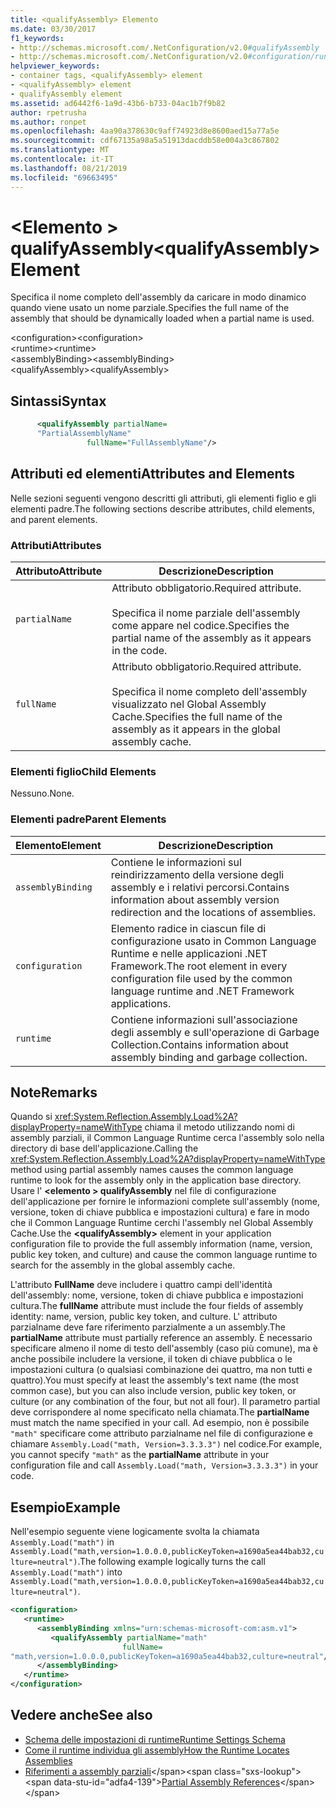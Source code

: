 ```yaml
---
title: <qualifyAssembly> Elemento
ms.date: 03/30/2017
f1_keywords:
- http://schemas.microsoft.com/.NetConfiguration/v2.0#qualifyAssembly
- http://schemas.microsoft.com/.NetConfiguration/v2.0#configuration/runtime/assemblyBinding/qualifyAssembly
helpviewer_keywords:
- container tags, <qualifyAssembly> element
- <qualifyAssembly> element
- qualifyAssembly element
ms.assetid: ad6442f6-1a9d-43b6-b733-04ac1b7f9b82
author: rpetrusha
ms.author: ronpet
ms.openlocfilehash: 4aa90a378630c9aff74923d8e8600aed15a77a5e
ms.sourcegitcommit: cdf67135a98a5a51913dacddb58e004a3c867802
ms.translationtype: MT
ms.contentlocale: it-IT
ms.lasthandoff: 08/21/2019
ms.locfileid: "69663495"
---
```

# <a name="qualifyassembly-element"></a><span data-ttu-id="adfa4-102">\<Elemento > qualifyAssembly</span><span class="sxs-lookup"><span data-stu-id="adfa4-102">\<qualifyAssembly> Element</span></span>
<span data-ttu-id="adfa4-103">Specifica il nome completo dell'assembly da caricare in modo dinamico quando viene usato un nome parziale.</span><span class="sxs-lookup"><span data-stu-id="adfa4-103">Specifies the full name of the assembly that should be dynamically loaded when a partial name is used.</span></span>  
  
 <span data-ttu-id="adfa4-104">\<configuration></span><span class="sxs-lookup"><span data-stu-id="adfa4-104">\<configuration></span></span>  
<span data-ttu-id="adfa4-105">\<runtime></span><span class="sxs-lookup"><span data-stu-id="adfa4-105">\<runtime></span></span>  
<span data-ttu-id="adfa4-106">\<assemblyBinding></span><span class="sxs-lookup"><span data-stu-id="adfa4-106">\<assemblyBinding></span></span>  
<span data-ttu-id="adfa4-107">\<qualifyAssembly></span><span class="sxs-lookup"><span data-stu-id="adfa4-107">\<qualifyAssembly></span></span>  
  
## <a name="syntax"></a><span data-ttu-id="adfa4-108">Sintassi</span><span class="sxs-lookup"><span data-stu-id="adfa4-108">Syntax</span></span>  
  
```xml  
      <qualifyAssembly partialName=  
      "PartialAssemblyName"  
                 fullName="FullAssemblyName"/>  
```  
  
## <a name="attributes-and-elements"></a><span data-ttu-id="adfa4-109">Attributi ed elementi</span><span class="sxs-lookup"><span data-stu-id="adfa4-109">Attributes and Elements</span></span>  
 <span data-ttu-id="adfa4-110">Nelle sezioni seguenti vengono descritti gli attributi, gli elementi figlio e gli elementi padre.</span><span class="sxs-lookup"><span data-stu-id="adfa4-110">The following sections describe attributes, child elements, and parent elements.</span></span>  
  
### <a name="attributes"></a><span data-ttu-id="adfa4-111">Attributi</span><span class="sxs-lookup"><span data-stu-id="adfa4-111">Attributes</span></span>  
  
|<span data-ttu-id="adfa4-112">Attributo</span><span class="sxs-lookup"><span data-stu-id="adfa4-112">Attribute</span></span>|<span data-ttu-id="adfa4-113">Descrizione</span><span class="sxs-lookup"><span data-stu-id="adfa4-113">Description</span></span>|  
|---------------|-----------------|  
|`partialName`|<span data-ttu-id="adfa4-114">Attributo obbligatorio.</span><span class="sxs-lookup"><span data-stu-id="adfa4-114">Required attribute.</span></span><br /><br /> <span data-ttu-id="adfa4-115">Specifica il nome parziale dell'assembly come appare nel codice.</span><span class="sxs-lookup"><span data-stu-id="adfa4-115">Specifies the partial name of the assembly as it appears in the code.</span></span>|  
|`fullName`|<span data-ttu-id="adfa4-116">Attributo obbligatorio.</span><span class="sxs-lookup"><span data-stu-id="adfa4-116">Required attribute.</span></span><br /><br /> <span data-ttu-id="adfa4-117">Specifica il nome completo dell'assembly visualizzato nel Global Assembly Cache.</span><span class="sxs-lookup"><span data-stu-id="adfa4-117">Specifies the full name of the assembly as it appears in the global assembly cache.</span></span>|  
  
### <a name="child-elements"></a><span data-ttu-id="adfa4-118">Elementi figlio</span><span class="sxs-lookup"><span data-stu-id="adfa4-118">Child Elements</span></span>  
 <span data-ttu-id="adfa4-119">Nessuno.</span><span class="sxs-lookup"><span data-stu-id="adfa4-119">None.</span></span>  
  
### <a name="parent-elements"></a><span data-ttu-id="adfa4-120">Elementi padre</span><span class="sxs-lookup"><span data-stu-id="adfa4-120">Parent Elements</span></span>  
  
|<span data-ttu-id="adfa4-121">Elemento</span><span class="sxs-lookup"><span data-stu-id="adfa4-121">Element</span></span>|<span data-ttu-id="adfa4-122">Descrizione</span><span class="sxs-lookup"><span data-stu-id="adfa4-122">Description</span></span>|  
|-------------|-----------------|  
|`assemblyBinding`|<span data-ttu-id="adfa4-123">Contiene le informazioni sul reindirizzamento della versione degli assembly e i relativi percorsi.</span><span class="sxs-lookup"><span data-stu-id="adfa4-123">Contains information about assembly version redirection and the locations of assemblies.</span></span>|  
|`configuration`|<span data-ttu-id="adfa4-124">Elemento radice in ciascun file di configurazione usato in Common Language Runtime e nelle applicazioni .NET Framework.</span><span class="sxs-lookup"><span data-stu-id="adfa4-124">The root element in every configuration file used by the common language runtime and .NET Framework applications.</span></span>|  
|`runtime`|<span data-ttu-id="adfa4-125">Contiene informazioni sull'associazione degli assembly e sull'operazione di Garbage Collection.</span><span class="sxs-lookup"><span data-stu-id="adfa4-125">Contains information about assembly binding and garbage collection.</span></span>|  
  
## <a name="remarks"></a><span data-ttu-id="adfa4-126">Note</span><span class="sxs-lookup"><span data-stu-id="adfa4-126">Remarks</span></span>  
 <span data-ttu-id="adfa4-127">Quando si <xref:System.Reflection.Assembly.Load%2A?displayProperty=nameWithType> chiama il metodo utilizzando nomi di assembly parziali, il Common Language Runtime cerca l'assembly solo nella directory di base dell'applicazione.</span><span class="sxs-lookup"><span data-stu-id="adfa4-127">Calling the <xref:System.Reflection.Assembly.Load%2A?displayProperty=nameWithType> method using partial assembly names causes the common language runtime to look for the assembly only in the application base directory.</span></span> <span data-ttu-id="adfa4-128">Usare l'  **\<elemento > qualifyAssembly** nel file di configurazione dell'applicazione per fornire le informazioni complete sull'assembly (nome, versione, token di chiave pubblica e impostazioni cultura) e fare in modo che il Common Language Runtime cerchi l'assembly nel Global Assembly Cache.</span><span class="sxs-lookup"><span data-stu-id="adfa4-128">Use the **\<qualifyAssembly>** element in your application configuration file to provide the full assembly information (name, version, public key token, and culture) and cause the common language runtime to search for the assembly in the global assembly cache.</span></span>  
  
 <span data-ttu-id="adfa4-129">L'attributo **FullName** deve includere i quattro campi dell'identità dell'assembly: nome, versione, token di chiave pubblica e impostazioni cultura.</span><span class="sxs-lookup"><span data-stu-id="adfa4-129">The **fullName** attribute must include the four fields of assembly identity: name, version, public key token, and culture.</span></span> <span data-ttu-id="adfa4-130">L' attributo parzialname deve fare riferimento parzialmente a un assembly.</span><span class="sxs-lookup"><span data-stu-id="adfa4-130">The **partialName** attribute must partially reference an assembly.</span></span> <span data-ttu-id="adfa4-131">È necessario specificare almeno il nome di testo dell'assembly (caso più comune), ma è anche possibile includere la versione, il token di chiave pubblica o le impostazioni cultura (o qualsiasi combinazione dei quattro, ma non tutti e quattro).</span><span class="sxs-lookup"><span data-stu-id="adfa4-131">You must specify at least the assembly's text name (the most common case), but you can also include version, public key token, or culture (or any combination of the four, but not all four).</span></span> <span data-ttu-id="adfa4-132">Il parametro partial deve corrispondere al nome specificato nella chiamata.</span><span class="sxs-lookup"><span data-stu-id="adfa4-132">The **partialName** must match the name specified in your call.</span></span> <span data-ttu-id="adfa4-133">Ad esempio, non è possibile `"math"` specificare come attributo parzialname nel file di configurazione e chiamare `Assembly.Load("math, Version=3.3.3.3")` nel codice.</span><span class="sxs-lookup"><span data-stu-id="adfa4-133">For example, you cannot specify `"math"` as the **partialName** attribute in your configuration file and call `Assembly.Load("math, Version=3.3.3.3")` in your code.</span></span>  
  
## <a name="example"></a><span data-ttu-id="adfa4-134">Esempio</span><span class="sxs-lookup"><span data-stu-id="adfa4-134">Example</span></span>  
 <span data-ttu-id="adfa4-135">Nell'esempio seguente viene logicamente svolta la chiamata `Assembly.Load("math")` in `Assembly.Load("math,version=1.0.0.0,publicKeyToken=a1690a5ea44bab32,culture=neutral")`.</span><span class="sxs-lookup"><span data-stu-id="adfa4-135">The following example logically turns the call `Assembly.Load("math")` into `Assembly.Load("math,version=1.0.0.0,publicKeyToken=a1690a5ea44bab32,culture=neutral")`.</span></span>  
  
```xml  
<configuration>  
   <runtime>  
      <assemblyBinding xmlns="urn:schemas-microsoft-com:asm.v1">  
         <qualifyAssembly partialName="math"   
                         fullName=  
"math,version=1.0.0.0,publicKeyToken=a1690a5ea44bab32,culture=neutral"/>  
      </assemblyBinding>  
   </runtime>  
</configuration>  
```  
  
## <a name="see-also"></a><span data-ttu-id="adfa4-136">Vedere anche</span><span class="sxs-lookup"><span data-stu-id="adfa4-136">See also</span></span>

- [<span data-ttu-id="adfa4-137">Schema delle impostazioni di runtime</span><span class="sxs-lookup"><span data-stu-id="adfa4-137">Runtime Settings Schema</span></span>](index.md)
- [<span data-ttu-id="adfa4-138">Come il runtime individua gli assembly</span><span class="sxs-lookup"><span data-stu-id="adfa4-138">How the Runtime Locates Assemblies</span></span>](../../../deployment/how-the-runtime-locates-assemblies.md)
- <span data-ttu-id="adfa4-139">[Riferimenti a assembly parziali](https://docs.microsoft.com/previous-versions/dotnet/netframework-4.0/0a7zy9z5(v=vs.100))</span><span class="sxs-lookup"><span data-stu-id="adfa4-139">[Partial Assembly References](https://docs.microsoft.com/previous-versions/dotnet/netframework-4.0/0a7zy9z5(v=vs.100))</span></span>
